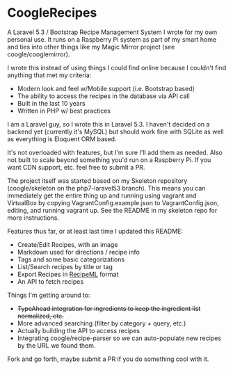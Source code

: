 # CoogleRecipes

A Laravel 5.3 / Bootstrap Recipe Management System I wrote for my own personal use. It runs on a 
Raspberry Pi system as part of my smart home and ties into other things like my Magic Mirror project
(see coogle/cooglemirror).

I wrote this instead of using things I could find online because I couldn't find anything that met
my criteria:

- Modern look and feel w/Mobile support (i.e. Bootstrap based)
- The ability to access the recipes in the database via API call
- Built in the last 10 years
- Written in PHP w/ best practices

I am a Laravel guy, so I wrote this in Laravel 5.3. I haven't decided on a backend yet (currently it's MySQL) but should work fine with SQLite as well as everything is Eloquent ORM based.

It's not overloaded with features, but I'm sure I'll add them as needed. Also not built to scale beyond something you'd run on a Raspberry Pi. If you want CDN support, etc. feel free to submit a PR.

The project itself was started based on my Skeleton repository (coogle/skeleton on the php7-laravel53 branch). This means you can immediately get the entire thing up and running using vagrant and VirtualBox by copying VagrantConfig.example.json to VagrantConfig.json, editing, and running vagrant up. See the README in my skeleton repo for more instructions.

Features thus far, or at least last time I updated this README:

- Create/Edit Recipes, with an image
- Markdown used for directions / recipe info
- Tags and some basic categorizations
- List/Search recipes by title or tag
- Export Recipes in [RecipeML](http://www.formatdata.com/recipeml/) format
- An API to fetch recipes 

Things I'm getting around to:

- ~~TypeAhead integration for ingredients to keep the ingredient list normalized, etc.~~
- More advanced searching (filter by category + query, etc.)
- Actually building the API to access recipes
- Integrating coogle/recipe-parser so we can auto-populate new recipes by the URL we found them.

Fork and go forth, maybe submit a PR if you do something cool with it.
